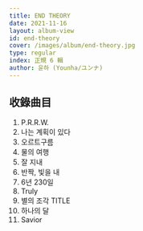 ```yaml
---
title: END THEORY
date: 2021-11-16
layout: album-view
id: end-theory
cover: /images/album/end-theory.jpg
type: regular
index: 正規 6 輯
author: 윤하 (Younha/ユンナ)
---
```


## 收錄曲目

1. P.R.R.W.
2. 나는 계획이 있다
3. 오르트구름
4. 물의 여행
5. 잘 지내
6. 반짝, 빛을 내
7. 6년 230일
8. Truly
9. 별의 조각 <span class="badge">TITLE</span>
10. 하나의 달
11. Savior
